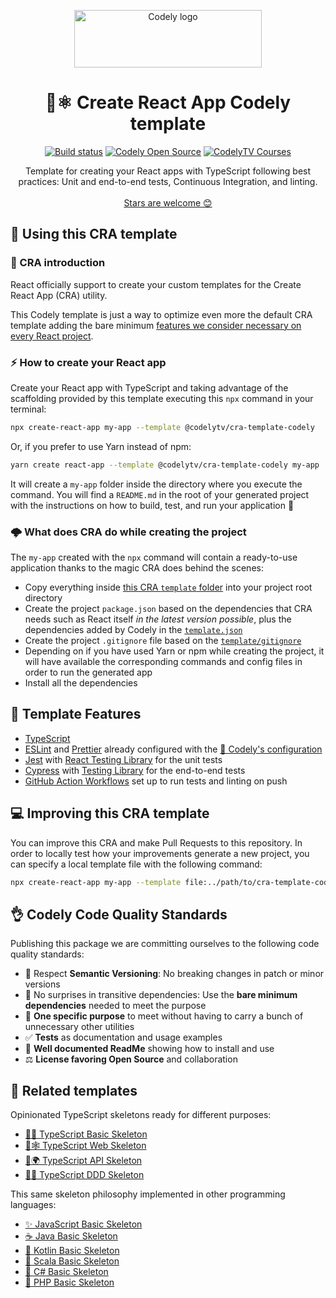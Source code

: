 <p align="center">
  <a href="https://codely.com">
    <img src="https://user-images.githubusercontent.com/10558907/170513882-a09eee57-7765-4ca4-b2dd-3c2e061fdad0.png" width="300px" height="92px" alt="Codely logo"/>
  </a>
</p>

<h1 align="center">
  🌱⚛️ Create React App Codely template
</h1>

<p align="center">
    <a href="https://github.com/CodelyTV/cra-template-codely/actions/workflows/ci.yml"><img src="https://github.com/CodelyTV/cra-template-codely/actions/workflows/ci.yml/badge.svg" alt="Build status"/></a>
    <a href="https://github.com/CodelyTV"><img src="https://img.shields.io/badge/CodelyTV-OS-green.svg?style=flat-square" alt="Codely Open Source"/></a>
    <a href="https://pro.codely.com"><img src="https://img.shields.io/badge/CodelyTV-PRO-black.svg?style=flat-square" alt="CodelyTV Courses"/></a>
</p>

<p align="center">
  Template for creating your React apps with TypeScript following best practices: Unit and end-to-end tests, Continuous Integration, and linting. 
  <br />
  <br />
  <a href="https://github.com/CodelyTV/cra-template-codely/stargazers">Stars are welcome 😊</a>
</p>

## 🚀 Using this CRA template

### 🤔 CRA introduction

React officially support to create your custom templates for the Create React App (CRA) utility.

This Codely template is just a way to optimize even more the default CRA template adding the bare minimum [features we consider necessary on every React project](https://github.com/CodelyTV/cra-template-codely#-template-features).

### ⚡ How to create your React app

Create your React app with TypeScript and taking advantage of the scaffolding provided by this template executing this `npx` command in your terminal:

```bash
npx create-react-app my-app --template @codelytv/cra-template-codely
```

Or, if you prefer to use Yarn instead of npm: 

```bash
yarn create react-app --template @codelytv/cra-template-codely my-app
```

It will create a `my-app` folder inside the directory where you execute the command. You will find a `README.md` in the root of your generated project with the instructions on how to build, test, and run your application 🤟

### 🌩️ What does CRA do while creating the project

The `my-app` created with the `npx` command will contain a ready-to-use application thanks to the magic CRA does behind the scenes:

- Copy everything inside [this CRA `template` folder](template) into your project root directory
- Create the project `package.json` based on the dependencies that CRA needs such as React itself _in the latest version possible_, plus the dependencies added by Codely in the [`template.json`](template.json)
- Create the project `.gitignore` file based on the [`template/gitignore`](template/gitignore)
- Depending on if you have used Yarn or npm while creating the project, it will have available the corresponding commands and config files in order to run the generated app
- Install all the dependencies

## 🌈 Template Features

- [TypeScript](https://www.typescriptlang.org/)
- [ESLint](https://eslint.org/) and [Prettier](https://prettier.io/) already configured with the [🤏 Codely's configuration](https://github.com/CodelyTV/eslint-config-codely)
- [Jest](https://jestjs.io) with [React Testing Library](https://testing-library.com/docs/react-testing-library/intro) for the unit tests
- [Cypress](https://www.cypress.io/) with [Testing Library](https://testing-library.com/docs/cypress-testing-library/) for the end-to-end tests
- [GitHub Action Workflows](https://github.com/features/actions) set up to run tests and linting on push

## 💻 Improving this CRA template

You can improve this CRA and make Pull Requests to this repository. In order to locally test how your improvements generate a new project, you can specify a local template file with the following command:

```bash
npx create-react-app my-app --template file:../path/to/cra-template-codely
```

## 👌 Codely Code Quality Standards

Publishing this package we are committing ourselves to the following code quality standards:

- 🤝 Respect **Semantic Versioning**: No breaking changes in patch or minor versions
- 🤏 No surprises in transitive dependencies: Use the **bare minimum dependencies** needed to meet the purpose
- 🎯 **One specific purpose** to meet without having to carry a bunch of unnecessary other utilities
- ✅ **Tests** as documentation and usage examples
- 📖 **Well documented ReadMe** showing how to install and use
- ⚖️ **License favoring Open Source** and collaboration

## 🔀 Related templates

Opinionated TypeScript skeletons ready for different purposes:

- [🔷🌱 TypeScript Basic Skeleton](https://github.com/CodelyTV/typescript-basic-skeleton)
- [🔷🕸️ TypeScript Web Skeleton](https://github.com/CodelyTV/typescript-web-skeleton)
- [🔷🌍 TypeScript API Skeleton](https://github.com/CodelyTV/typescript-api-skeleton)
- [🔷✨ TypeScript DDD Skeleton](https://github.com/CodelyTV/typescript-ddd-skeleton)

This same skeleton philosophy implemented in other programming languages:

- [✨ JavaScript Basic Skeleton](https://github.com/CodelyTV/javascript-basic-skeleton)
- [☕ Java Basic Skeleton](https://github.com/CodelyTV/java-basic-skeleton)
- [📍 Kotlin Basic Skeleton](https://github.com/CodelyTV/kotlin-basic-skeleton)
- [🧬 Scala Basic Skeleton](https://github.com/CodelyTV/scala-basic-skeleton)
- [🦈 C# Basic Skeleton](https://github.com/CodelyTV/csharp-basic-skeleton)
- [🐘 PHP Basic Skeleton](https://github.com/CodelyTV/php-basic-skeleton)
